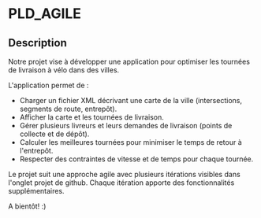 # PLD_AGILE

## Description
Notre projet vise à développer une application pour optimiser les tournées de livraison à vélo dans des villes.

L'application permet de :
- Charger un fichier XML décrivant une carte de la ville (intersections, segments de route, entrepôt).
- Afficher la carte et les tournées de livraison.
- Gérer plusieurs livreurs et leurs demandes de livraison (points de collecte et de dépôt).
- Calculer les meilleures tournées pour minimiser le temps de retour à l'entrepôt.
- Respecter des contraintes de vitesse et de temps pour chaque tournée.

Le projet suit une approche agile avec plusieurs itérations visibles dans l'onglet projet de github. Chaque itération apporte des fonctionnalités supplémentaires.

A bientôt! :)